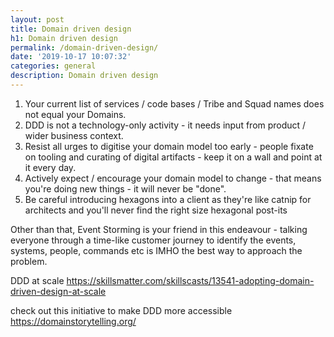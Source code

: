 ```yaml
---
layout: post
title: Domain driven design
h1: Domain driven design
permalink: /domain-driven-design/
date: '2019-10-17 10:07:32'
categories: general
description: Domain driven design 
---
```


1. Your current list of services / code bases / Tribe and Squad names does not equal your Domains. 
2. DDD is not a technology-only activity - it needs input from product / wider business context.
3. Resist all urges to digitise your domain model too early - people fixate on tooling and curating of digital artifacts - keep it on a wall and point at it every day.
4. Actively expect / encourage your domain model to change - that means you're doing new things - it will never be "done".
5. Be careful introducing hexagons into a client as they're like catnip for architects and you'll never find the right size hexagonal post-its

Other than that, Event Storming is your friend in this endeavour - talking everyone through a time-like customer journey to identify the events, systems, people, commands etc is IMHO the best way to approach the problem. 

DDD at scale https://skillsmatter.com/skillscasts/13541-adopting-domain-driven-design-at-scale

check out this initiative to make DDD more accessible https://domainstorytelling.org/
